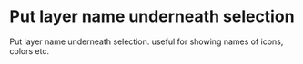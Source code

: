 # Put layer name underneath selection

Put layer name underneath selection. useful for showing names of icons, colors etc.